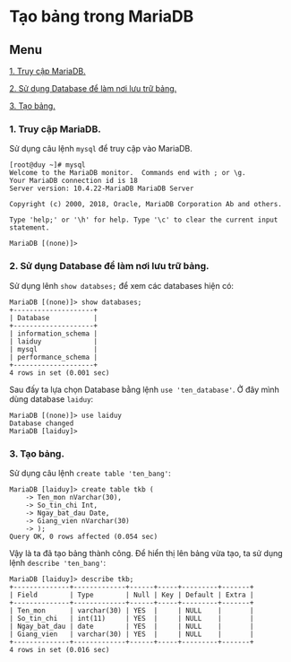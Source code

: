 # Tạo bảng trong MariaDB
## Menu
[1. Truy cập MariaDB.](#TruyCapMariaDB)

[2. Sử dụng Database để làm nơi lưu trữ bảng.](#SuDungDatabaseDeLuuTru)

[3. Tạo bảng.](#TaoBang)






<a name="TruyCapMariaDB"></a>
### 1. Truy cập MariaDB.
Sử dụng câu lệnh `mysql` để truy cập vào MariaDB.
```
[root@duy ~]# mysql
Welcome to the MariaDB monitor.  Commands end with ; or \g.
Your MariaDB connection id is 18
Server version: 10.4.22-MariaDB MariaDB Server

Copyright (c) 2000, 2018, Oracle, MariaDB Corporation Ab and others.

Type 'help;' or '\h' for help. Type '\c' to clear the current input statement.

MariaDB [(none)]>
```

<a name="SuDungDatabaseDeLuuTru"></a>
### 2. Sử dụng Database để làm nơi lưu trữ bảng.
Sử dụng lênh `show databses;` để xem các databases hiện có:
```
MariaDB [(none)]> show databases;
+--------------------+
| Database           |
+--------------------+
| information_schema |
| laiduy             |
| mysql              |
| performance_schema |
+--------------------+
4 rows in set (0.001 sec)
```
Sau đấy ta lựa chọn Database bằng lệnh `use 'ten_database'`. Ở đây mình dùng database `laiduy`:
```
MariaDB [(none)]> use laiduy
Database changed
MariaDB [laiduy]>
```

<a name="TaoBang"></a>
### 3. Tạo bảng.
Sử dụng câu lệnh `create table 'ten_bang'`:
```
MariaDB [laiduy]> create table tkb (
    -> Ten_mon nVarchar(30),
    -> So_tin_chi Int,
    -> Ngay_bat_dau Date,
    -> Giang_vien nVarchar(30)
    -> );
Query OK, 0 rows affected (0.054 sec)
```
Vậy là ta đã tạo bảng thành công. Để hiển thị lên bảng vừa tạo, ta sử dụng lệnh `describe 'ten_bang'`:
```
MariaDB [laiduy]> describe tkb;
+--------------+-------------+------+-----+---------+-------+
| Field        | Type        | Null | Key | Default | Extra |
+--------------+-------------+------+-----+---------+-------+
| Ten_mon      | varchar(30) | YES  |     | NULL    |       |
| So_tin_chi   | int(11)     | YES  |     | NULL    |       |
| Ngay_bat_dau | date        | YES  |     | NULL    |       |
| Giang_vien   | varchar(30) | YES  |     | NULL    |       |
+--------------+-------------+------+-----+---------+-------+
4 rows in set (0.016 sec)
```